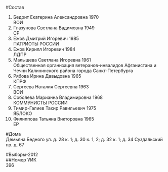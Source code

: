 #Состав  
1. Бедрит Екатерина Александровна 1970  
    ВОИ  
2. Глазунова Светлана Вадимовна 1949  
    СР  
3. Ежов Дмитрий Игоревич 1985  
    ПАТРИОТЫ РОССИИ  
4. Ежов Кирилл Игоревич 1984  
    ЛДПР  
5. Малышева Светлана Игоревна 1961  
    Общественная организация ветеранов-инвалидов Афганистана и Чечни Калининского района города Санкт-Петербурга  
6. Рябова Ирина Давыдовна 1965  
    КПРФ  
7. Сергеева Наталия Сергеевна 1963  
    ВОИ  
8. Соболева Марианна Владимировна 1968  
    КОММУНИСТЫ РОССИИ  
9. Тимир-Галиев Тахир Равильевич 1975  
    ЯБЛОКО  
10. Филиппова Татьяна Викторовна 1965  
    ЕР  
  
#Дома  
Демьяна Бедного ул. д. 28 к. 1; д. 30 к. 1, 2; д. 32 к. 1; д. 34 Суздальский пр. д. 67  
  
#Выборы-2012  
##Номер УИК  
396  
